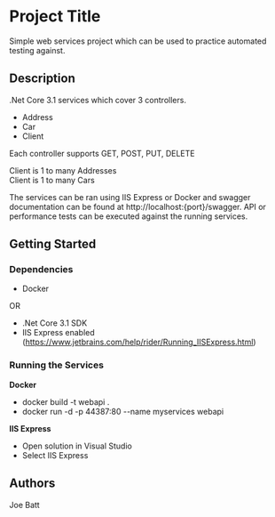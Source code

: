 # Project Title

Simple web services project which can be used to practice automated testing against.

## Description

.Net Core 3.1 services which cover 3 controllers.
* Address
* Car
* Client

Each controller supports GET, POST, PUT, DELETE

Client is 1 to many Addresses <br />
Client is 1 to many Cars

The services can be ran using IIS Express or Docker and swagger documentation can be found at http://localhost:{port}/swagger. API or performance tests can be executed against the running services.

## Getting Started

### Dependencies

* Docker

OR

* .Net Core 3.1 SDK
* IIS Express enabled (https://www.jetbrains.com/help/rider/Running_IISExpress.html)

### Running the Services

**Docker**
* docker build -t webapi .
* docker run -d -p 44387:80 --name myservices webapi

**IIS Express**
* Open solution in Visual Studio
* Select IIS Express

## Authors

Joe Batt